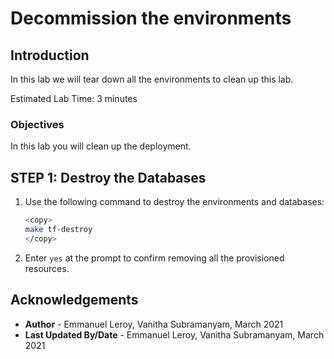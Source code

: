# Decommission the environments

## Introduction

In this lab we will tear down all the environments to clean up this lab.

Estimated Lab Time: 3 minutes

### Objectives

In this lab you will clean up the deployment.

## **STEP 1:** Destroy the Databases

1. Use the following command to destroy the environments and databases:

    ```bash
    <copy>
    make tf-destroy
    </copy>
    ```

2. Enter `yes` at the prompt to confirm removing all the provisioned resources.


## Acknowledgements

 - **Author** - Emmanuel Leroy, Vanitha Subramanyam, March 2021
 - **Last Updated By/Date** - Emmanuel Leroy, Vanitha Subramanyam, March 2021

